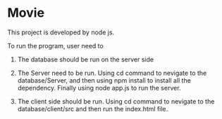 # Movie

This project is developed by node js.

To run the program, user need to 
 1. The database should be run on the server side

 2. The Server need to be run. Using cd command to nevigate to the database/Server, and then using npm install to install all the dependency. Finally using node app.js to run the server.
 
 3. The client side should be run. Using cd command to nevigate to the database/client/src and then run the index.html file.
